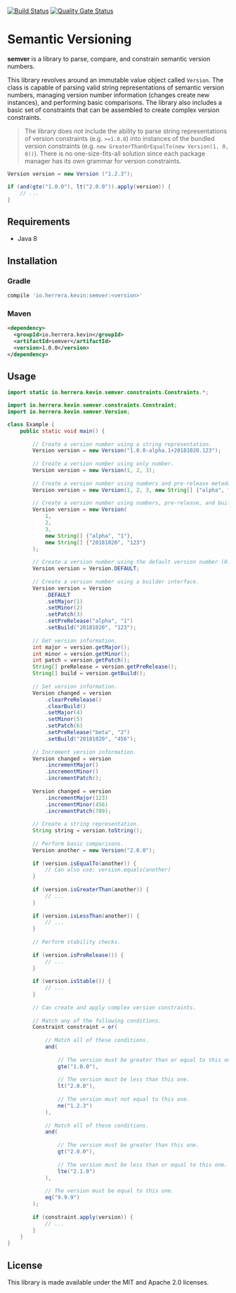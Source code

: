 [![Build Status](https://travis-ci.org/kherge/java.semver.svg?branch=master)](https://travis-ci.org/kherge/java.semver)
[![Quality Gate Status](https://sonarcloud.io/api/project_badges/measure?project=kherge_java.semver&metric=alert_status)](https://sonarcloud.io/dashboard?id=kherge_java.semver)

Semantic Versioning
===================

**semver** is a library to parse, compare, and constrain semantic version numbers.

This library revolves around an immutable value object called `Version`. The class is capable of parsing valid string
representations of semantic version numbers, managing version number information (changes create new instances), and
performing basic comparisons. The library also includes a basic set of constraints that can be assembled to create
complex version constraints.

> The library does not include the ability to parse string representations of version constraints (e.g. `>=1.0.0`)
> into instances of the bundled version constraints (e.g. `new GreaterThanOrEqualTo(new Version(1, 0, 0))`). There
> is no one-size-fits-all solution since each package manager has its own grammar for version constraints.

```java
Version version = new Version ("1.2.3");

if (and(gte("1.0.0"), lt("2.0.0")).apply(version)) {
    // ...
}
```

Requirements
------------

- Java 8

Installation
------------

### Gradle

```groovy
compile 'io.herrera.kevin:semver:<version>'
```

### Maven

```xml
<dependency>
  <groupId>io.herrera.kevin</groupId>
  <artifactId>semver</artifactId>
  <version>1.0.0</version>
</dependency>
```

Usage
-----

```java
import static io.herrera.kevin.semver.constraints.Constraints.*;

import io.herrera.kevin.semver.constraints.Constraint;
import io.herrera.kevin.semver.Version;

class Example {
    public static void main() {
        
        // Create a version number using a string representation.
        Version version = new Version("1.0.0-alpha.1+20181020.123");
        
        // Create a version number using only number.
        Version version = new Version(1, 2, 3);
        
        // Create a version number using numbers and pre-release metadata.
        Version version = new Version(1, 2, 3, new String[] {"alpha", "1"});
        
        // Create a version number using numbers, pre-release, and build metadata.
        Version version = new Version(
            1,
            2,
            3,
            new String[] {"alpha", "1"},
            new String[] {"20181020", "123"}
        );
        
        // Create a version number using the default version number (0.0.0).
        Version version = Version.DEFAULT;
        
        // Create a version number using a builder interface.
        Version version = Version
            .DEFAULT
            .setMajor(1)
            .setMinor(2)
            .setPatch(3)
            .setPreRelease("alpha", "1")
            .setBuild("20181020", "123");
        
        // Get version information.
        int major = version.getMajor();
        int minor = version.getMinor();
        int patch = version.getPatch();
        String[] preRelease = version.getPreRelease();
        String[] build = version.getBuild();
        
        // Set version information.
        Version changed = version
            .clearPreRelease()
            .clearBuild()
            .setMajor(4)
            .setMinor(5)
            .setPatch(6)
            .setPreRelease("beta", "2")
            .setBuild("20181020", "456");
        
        // Increment version information.
        Version changed = version
            .incrementMajor()
            .incrementMinor()
            .incrementPatch();
        
        Version changed = version
            .incrementMajor(123)
            .incrementMinor(456)
            .incrementPatch(789);
        
        // Create a string representation.
        String string = version.toString();
        
        // Perform basic comparisons.
        Version another = new Version("2.0.0");
        
        if (version.isEqualTo(another)) {
            // Can also use: version.equals(another)
        }
        
        if (version.isGreaterThan(another)) {
            // ...
        }
        
        if (version.isLessThan(another)) {
            // ...
        }
        
        // Perform stability checks.
        
        if (version.isPreRelease()) {
            // ...
        }
        
        if (version.isStable()) {
            // ...
        }
        
        // Can create and apply complex version constraints.
        
        // Match any of the following conditions.
        Constraint constraint = or(
            
            // Match all of these conditions.
            and(
                
                // The version must be greater than or equal to this one.
                gte("1.0.0"),
                
                // The version must be less than this one.
                lt("2.0.0"),
                
                // The version must not equal to this one.
                ne("1.2.3")
            ),
            
            // Match all of these conditions.
            and(
                
                // The version must be greater than this one.
                gt("2.0.0"),
                
                // The version must be less than or equal to this one.
                lte("2.1.0")
            ),
            
            // The version must be equal to this one.
            eq("9.9.9")
        );
        
        if (constraint.apply(version)) {
            // ...
        }
    }
}
```

License
-------

This library is made available under the MIT and Apache 2.0 licenses.
